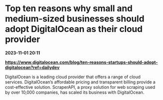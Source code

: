 # Top ten reasons why small and medium-sized businesses should adopt DigitalOcean as their cloud provider

**2023-11-01 20:11**

**https://www.digitalocean.com/blog/ten-reasons-startups-should-adopt-digitalocean?ref=dailydev**

DigitalOcean is a leading cloud provider that offers a range of cloud services. DigitalOcean’s affordable pricing and transparent billing provide a cost-effective solution. ScraperAPI, a proxy solution for web scraping used by over 10,000 companies, has scaled its business with DigitalOcean.